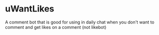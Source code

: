 # uWantLikes
A comment bot that is good for using in daily chat when you don't want to comment and get likes on a comment (not likebot)
